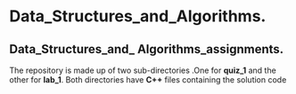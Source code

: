 # Data_Structures_and_Algorithms.
## Data_Structures_and_ Algorithms_assignments.
The repository is made up of two sub-directories .One for **quiz_1** and the other for **lab_1**.
Both directories have **C++** files containing the solution code
